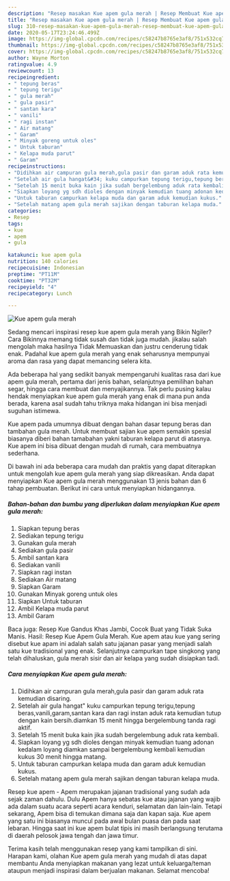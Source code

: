 ```yaml
---
description: "Resep masakan Kue apem gula merah | Resep Membuat Kue apem gula merah Yang Bisa Manjain Lidah"
title: "Resep masakan Kue apem gula merah | Resep Membuat Kue apem gula merah Yang Bisa Manjain Lidah"
slug: 310-resep-masakan-kue-apem-gula-merah-resep-membuat-kue-apem-gula-merah-yang-bisa-manjain-lidah
date: 2020-05-17T23:24:46.499Z
image: https://img-global.cpcdn.com/recipes/c58247b8765e3af8/751x532cq70/kue-apem-gula-merah-foto-resep-utama.jpg
thumbnail: https://img-global.cpcdn.com/recipes/c58247b8765e3af8/751x532cq70/kue-apem-gula-merah-foto-resep-utama.jpg
cover: https://img-global.cpcdn.com/recipes/c58247b8765e3af8/751x532cq70/kue-apem-gula-merah-foto-resep-utama.jpg
author: Wayne Morton
ratingvalue: 4.9
reviewcount: 13
recipeingredient:
- " tepung beras"
- " tepung terigu"
- " gula merah"
- " gula pasir"
- " santan kara"
- " vanili"
- " ragi instan"
- " Air matang"
- " Garam"
- " Minyak goreng untuk oles"
- " Untuk taburan"
- " Kelapa muda parut"
- " Garam"
recipeinstructions:
- "Didihkan air campuran gula merah,gula pasir dan garam aduk rata kemudian disaring."
- "Setelah air gula hangat&#34; kuku campurkan tepung terigu,tepung beras,vanili,garam,santan kara dan ragi instan aduk rata kemudian tutup dengan kain bersih.diamkan 15 menit hingga bergelembung tanda ragi aktif."
- "Setelah 15 menit buka kain jika sudah bergelembung aduk rata kembali."
- "Siapkan loyang yg sdh dioles dengan minyak kemudian tuang adonan kedalam loyang diamkan sampai bergelembung kembali kemudian kukus 30 menit hingga matang."
- "Untuk taburan campurkan kelapa muda dan garam aduk kemudian kukus."
- "Setelah matang apem gula merah sajikan dengan taburan kelapa muda."
categories:
- Resep
tags:
- kue
- apem
- gula

katakunci: kue apem gula 
nutrition: 140 calories
recipecuisine: Indonesian
preptime: "PT11M"
cooktime: "PT32M"
recipeyield: "4"
recipecategory: Lunch

---
```



![Kue apem gula merah](https://img-global.cpcdn.com/recipes/c58247b8765e3af8/751x532cq70/kue-apem-gula-merah-foto-resep-utama.jpg)

Sedang mencari inspirasi resep kue apem gula merah yang Bikin Ngiler? Cara Bikinnya memang tidak susah dan tidak juga mudah. jikalau salah mengolah maka hasilnya Tidak Memuaskan dan justru cenderung tidak enak. Padahal kue apem gula merah yang enak seharusnya mempunyai aroma dan rasa yang dapat memancing selera kita.

Ada beberapa hal yang sedikit banyak mempengaruhi kualitas rasa dari kue apem gula merah, pertama dari jenis bahan, selanjutnya pemilihan bahan segar, hingga cara membuat dan menyajikannya. Tak perlu pusing kalau hendak menyiapkan kue apem gula merah yang enak di mana pun anda berada, karena asal sudah tahu triknya maka hidangan ini bisa menjadi suguhan istimewa.

Kue apem pada umumnya dibuat dengan bahan dasar tepung beras dan tambahan gula merah. Untuk membuat sajian kue apem semakin spesial biasanya diberi bahan tamabahan yakni taburan kelapa parut di atasnya. Kue apem ini bisa dibuat dengan mudah di rumah, cara membuatnya sederhana.


Di bawah ini ada beberapa cara mudah dan praktis yang dapat diterapkan untuk mengolah kue apem gula merah yang siap dikreasikan. Anda dapat menyiapkan Kue apem gula merah menggunakan 13 jenis bahan dan 6 tahap pembuatan. Berikut ini cara untuk menyiapkan hidangannya.

<!--inarticleads1-->

##### Bahan-bahan dan bumbu yang diperlukan dalam menyiapkan Kue apem gula merah:

1. Siapkan  tepung beras
1. Sediakan  tepung terigu
1. Gunakan  gula merah
1. Sediakan  gula pasir
1. Ambil  santan kara
1. Sediakan  vanili
1. Siapkan  ragi instan
1. Sediakan  Air matang
1. Siapkan  Garam
1. Gunakan  Minyak goreng untuk oles
1. Siapkan  Untuk taburan
1. Ambil  Kelapa muda parut
1. Ambil  Garam


Baca juga: Resep Kue Gandus Khas Jambi, Cocok Buat yang Tidak Suka Manis. Hasil: Resep Kue Apem Gula Merah. Kue apem atau kue yang sering disebut kue apam ini adalah salah satu jajanan pasar yang menjadi salah satu kue tradisional yang enak. Selanjutnya campurkan tape singkong yang telah dihaluskan, gula merah sisir dan air kelapa yang sudah disiapkan tadi. 

<!--inarticleads2-->

##### Cara menyiapkan Kue apem gula merah:

1. Didihkan air campuran gula merah,gula pasir dan garam aduk rata kemudian disaring.
1. Setelah air gula hangat&#34; kuku campurkan tepung terigu,tepung beras,vanili,garam,santan kara dan ragi instan aduk rata kemudian tutup dengan kain bersih.diamkan 15 menit hingga bergelembung tanda ragi aktif.
1. Setelah 15 menit buka kain jika sudah bergelembung aduk rata kembali.
1. Siapkan loyang yg sdh dioles dengan minyak kemudian tuang adonan kedalam loyang diamkan sampai bergelembung kembali kemudian kukus 30 menit hingga matang.
1. Untuk taburan campurkan kelapa muda dan garam aduk kemudian kukus.
1. Setelah matang apem gula merah sajikan dengan taburan kelapa muda.


Resep kue apem - Apem merupakan jajanan tradisional yang sudah ada sejak zaman dahulu. Dulu Apem hanya sebatas kue atau jajanan yang wajib ada dalam suatu acara seperti acara kenduri, selamatan dan lain-lain. Tetapi sekarang, Apem bisa di temukan dimana saja dan kapan saja. Kue apem yang satu ini biasanya muncul pada awal bulan puasa dan pada saat lebaran. Hingga saat ini kue apem bulat tipis ini masih berlangsung terutama di daerah pelosok jawa tengah dan jawa timur. 

Terima kasih telah menggunakan resep yang kami tampilkan di sini. Harapan kami, olahan Kue apem gula merah yang mudah di atas dapat membantu Anda menyiapkan makanan yang lezat untuk keluarga/teman ataupun menjadi inspirasi dalam berjualan makanan. Selamat mencoba!
